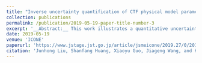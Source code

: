 ```yaml
---
title: "Inverse uncertainty quantification of CTF physical model parameters using Bayesian inference"
collection: publications
permalink: /publication/2019-05-19-paper-title-number-3
excerpt: '__Abstract:__ This work illustrates a quantitative uncertainty analysis of CTF, one thermal-hydraulics sub-channel code for nuclear engineering applications.'
date: 2019-05-19
venue: 'ICONE'
paperurl: 'https://www.jstage.jst.go.jp/article/jsmeicone/2019.27/0/2019.27_1435/_article/-char/ja/'
citation: 'Junhong Liu, Shanfang Huang, Xiaoyu Guo, Jiageng Wang, and Kan Wang. "Inverse uncertainty quantification of CTF physical model parameters using Bayesian inference." In The Proceedings of the International Conference on Nuclear Engineering (ICONE) 2019.27, p. 1435. The Japan Society of Mechanical Engineers, 2019.'
---
```

